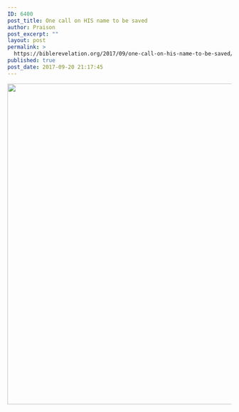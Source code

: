 ```yaml
---
ID: 6400
post_title: One call on HIS name to be saved
author: Praison
post_excerpt: ""
layout: post
permalink: >
  https://biblerevelation.org/2017/09/one-call-on-his-name-to-be-saved/
published: true
post_date: 2017-09-20 21:17:45
---
```

<img src="http://ift.tt/2xnNuCh" class="aligncenter size-large" width="720"><br>
